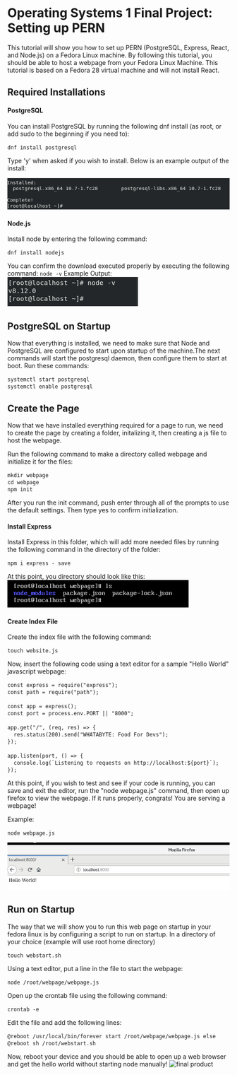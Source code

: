 # Operating Systems 1 Final Project: Setting up PERN
This tutorial will show you how to set up PERN (PostgreSQL, Express, React, and Node.js) on a Fedora Linux machine. 
By following this tutorial, you should be able to host a webpage from your Fedora Linux Machine. This tutorial is based on a Fedora 28 virtual machine and will not install React.
## Required Installations
#### PostgreSQL
You can install PostgreSQL by running the following dnf install (as root, or add sudo to the beginning if you need to):
```
dnf install postgresql
```
Type 'y' when asked if you wish to install. Below is an example output of the install:

![output](post_output.png)

#### Node.js
Install node by entering the following command:
```
dnf install nodejs
```
You can confirm the download executed properly by executing the following command:
``
node -v
``
Example Output:
![node version](node_ver.png)

## PostgreSQL on Startup
Now that everything is installed, we need to make sure that Node and PostgreSQL are configured to start upon startup of the machine.The next commands will start the postgresql daemon, then configure them to start at boot. Run these commands:
```
systemctl start postgresql 
systemctl enable postgresql
```
## Create the Page
Now that we have installed everything required for a page to run, we need to create the page by creating a folder, initalizing it, then creating a js file to host the webpage.

Run the following command to make a directory called webpage and initialize it for the files:
```
mkdir webpage
cd webpage
npm init
```
After you run the init command, push enter through all of the prompts to use the default settings. Then type yes to confirm initialization.
#### Install Express
Install Express in this folder, which will add more needed files by running the following command in the directory of the folder:
```
npm i express - save
```
At this point, you directory should look like this:
![initalized folder](initalized_folder.png)
#### Create Index File
Create the index file with the following command:
```
touch website.js
```
Now, insert the following code using a text editor for a sample "Hello World" javascript webpage:
```
const express = require("express");
const path = require("path");

const app = express();
const port = process.env.PORT || "8000";

app.get("/", (req, res) => {
  res.status(200).send("WHATABYTE: Food For Devs");
});

app.listen(port, () => {
  console.log(`Listening to requests on http://localhost:${port}`);
});
```
At this point, if you wish to test and see if your code is running, you can save and exit the editor, run the "node webpage.js" command, then open up firefox to view the webpage. If it runs properly, congrats! You are serving a webpage!

Example:
```
node webpage.js
```
![Webpage Running](webpage.png)
## Run on Startup
The way that we will show you to run this web page on startup in your fedora linux is by configuring a script to run on startup. In a directory of your choice (example will use root home directory)
```
touch webstart.sh
```
Using a text editor, put a line in the file to start the webpage:
```
node /root/webpage/webpage.js
```
Open up the crontab file using the following command:
```
crontab -e
```
Edit the file and add the following lines:
```
@reboot /usr/local/bin/forever start /root/webpage/webpage.js else
@reboot sh /root/webstart.sh
```
Now, reboot your device and you should be able to open up a web browser and get the hello world without starting node manually!
![final product](fullfinal.gif)